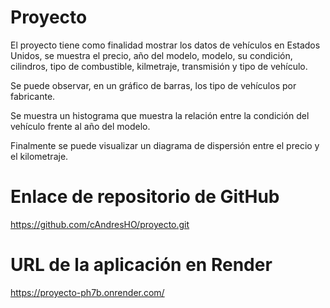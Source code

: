 # Proyecto
El proyecto tiene como finalidad mostrar los datos de vehículos en Estados Unidos, se muestra el precio, año del modelo, modelo, su condición, cilindros, tipo de combustible, kilmetraje, transmisión y tipo de vehículo.

Se puede observar, en un gráfico de barras, los tipo de vehículos por fabricante.

Se muestra un histograma que muestra la relación entre la condición del vehículo frente al año del modelo.

Finalmente se puede visualizar un diagrama de dispersión entre el precio y el kilometraje.

# Enlace de repositorio de GitHub
https://github.com/cAndresHO/proyecto.git

# URL de la aplicación en Render
https://proyecto-ph7b.onrender.com/
